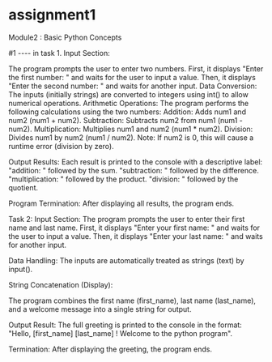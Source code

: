 # assignment1
Module2 : Basic Python Concepts

#1 ---- in task 1.
Input Section:

The program prompts the user to enter two numbers.
First, it displays "Enter the first number: " and waits for the user to input a value.
Then, it displays "Enter the second number: " and waits for another input.
Data Conversion:
The inputs (initially strings) are converted to integers using int() to allow numerical operations.
Arithmetic Operations:
The program performs the following calculations using the two numbers:
Addition: Adds num1 and num2 (num1 + num2).
Subtraction: Subtracts num2 from num1 (num1 - num2).
Multiplication: Multiplies num1 and num2 (num1 * num2).
Division: Divides num1 by num2 (num1 / num2). Note: If num2 is 0, this will cause a runtime error (division by zero).

Output Results:
Each result is printed to the console with a descriptive label:
"addition: " followed by the sum.
"subtraction: " followed by the difference.
"multiplication: " followed by the product.
"division: " followed by the quotient.

Program Termination:
After displaying all results, the program ends.


Task 2:
Input Section:
The program prompts the user to enter their first name and last name.
First, it displays "Enter your first name: " and waits for the user to input a value.
Then, it displays "Enter your last name: " and waits for another input.

Data Handling:
The inputs are automatically treated as strings (text) by input().

String Concatenation (Display):

The program combines the first name (first_name), last name (last_name), and a welcome message into a single string for output.

Output Result:
The full greeting is printed to the console in the format:
"Hello, [first_name] [last_name] ! Welcome to the python program".

Termination:
After displaying the greeting, the program ends.



